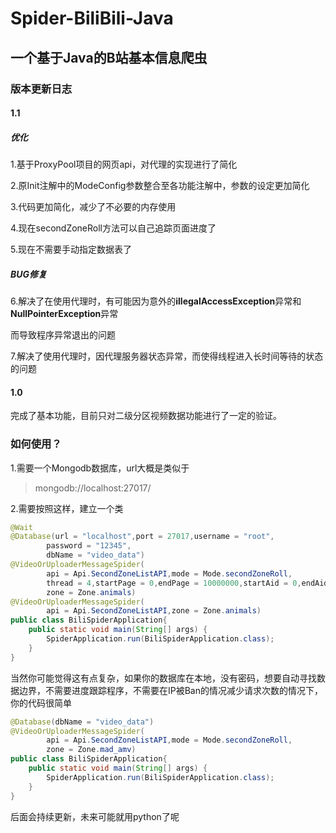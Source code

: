 



# Spider-BiliBili-Java

## 一个基于Java的B站基本信息爬虫

### 版本更新日志

#### 1.1 

##### 优化

1.基于ProxyPool项目的网页api，对代理的实现进行了简化

2.原Init注解中的ModeConfig参数整合至各功能注解中，参数的设定更加简化

3.代码更加简化，减少了不必要的内存使用

4.现在secondZoneRoll方法可以自己追踪页面进度了

5.现在不需要手动指定数据表了

##### BUG修复

6.解决了在使用代理时，有可能因为意外的**illegalAccessException**异常和**NullPointerException**异常

而导致程序异常退出的问题

7.解决了使用代理时，因代理服务器状态异常，而使得线程进入长时间等待的状态的问题

#### 1.0

完成了基本功能，目前只对二级分区视频数据功能进行了一定的验证。

### 如何使用？

1.需要一个Mongodb数据库，url大概是类似于

> mongodb://localhost:27017/

2.需要按照这样，建立一个类

```java
@Wait
@Database(url = "localhost",port = 27017,username = "root",
        password = "12345",
        dbName = "video_data")
@VideoOrUploaderMessageSpider(
        api = Api.SecondZoneListAPI,mode = Mode.secondZoneRoll,
        thread = 4,startPage = 0,endPage = 10000000,startAid = 0,endAid = 0,
        zone = Zone.animals)
@VideoOrUploaderMessageSpider(
        api = Api.SecondZoneListAPI,zone = Zone.animals)
public class BiliSpiderApplication{
    public static void main(String[] args) {
        SpiderApplication.run(BiliSpiderApplication.class);
    }
}
```

当然你可能觉得这有点复杂，如果你的数据库在本地，没有密码，想要自动寻找数据边界，不需要进度跟踪程序，不需要在IP被Ban的情况减少请求次数的情况下，你的代码很简单

```java
@Database(dbName = "video_data")
@VideoOrUploaderMessageSpider(
        api = Api.SecondZoneListAPI,mode = Mode.secondZoneRoll,
        zone = Zone.mad_amv)
public class BiliSpiderApplication{
    public static void main(String[] args) {
        SpiderApplication.run(BiliSpiderApplication.class);
    }
}
```

后面会持续更新，未来可能就用python了呢
